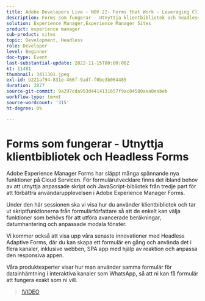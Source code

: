 ```yaml
---
title: Adobe Developers Live - NOV 22- Forms that Work - Leveraging Client Libraries & Headless Forms
description: Forms som fungerar - Utnyttja klientbibliotek och headless FormsAdobe Experience Manager Forms har släppt många spännande nya funktioner på Cloud Servicen. För formulärutvecklare finns det ibland ett behov av att utnyttja anpassade skript och JavaScript-bibliotek från tredje part för att förbättra användarupplevelsen i Adobe Experience Manager Forms.Under den här sessionen ska vi visa hur du använder klientbibliotek och ta skripten ur händerna på formulärförfattare så att de enkelt kan välja funktioner som behövs för att utföra avancerade beräkningar, datumhantering och anpassade modala fönster.Vi kommer också att visa våra senaste innovationer med Headless Adaptive Forms, där du kan skapa ett formulär en gång och använda det i flera kanaler, inklusive webben, SPA app med hjälp av respons och anpassa svarsappen. Våra produktexperter visar hur man använder samma formulär för datainhämtning i interaktiva kanaler som WhatsApp - så att du kan få formulär att fungera exakt som du vill.
solution: Experience Manager,Experience Manager Sites
product: experience manager
sub-product: sites
topic: Development, Headless
role: Developer
level: Beginner
doc-type: Event
last-substantial-update: 2022-11-15T00:00:00Z
kt: 11481
thumbnail: 3411301.jpeg
exl-id: b221af94-831e-466f-9adf-f0be3b064485
duration: 2877
source-git-commit: 9a297cda953d4414131657f9ac84580aea0eabeb
workflow-type: tm+mt
source-wordcount: '315'
ht-degree: 0%

---
```


# Forms som fungerar - Utnyttja klientbibliotek och Headless Forms

Adobe Experience Manager Forms har släppt många spännande nya funktioner på Cloud Servicen. För formulärutvecklare finns det ibland behov av att utnyttja anpassade skript och JavaScript-bibliotek från tredje part för att förbättra användarupplevelsen i Adobe Experience Manager Forms.

Under den här sessionen ska vi visa hur du använder klientbibliotek och tar ut skriptfunktionerna från formulärförfattare så att de enkelt kan välja funktioner som behövs för att utföra avancerade beräkningar, datumhantering och anpassade modala fönster.

Vi kommer också att visa upp våra senaste innovationer med Headless Adaptive Forms, där du kan skapa ett formulär en gång och använda det i flera kanaler, inklusive webben, SPA app med hjälp av reaktion och anpassa den responsiva appen.

Våra produktexperter visar hur man använder samma formulär för datainhämtning i interaktiva kanaler som WhatsApp, så att ni kan få formulär att fungera exakt som ni vill.

>[!VIDEO](https://video.tv.adobe.com/v/3411301/?quality=12&learn=on)
